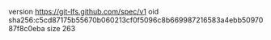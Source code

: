 version https://git-lfs.github.com/spec/v1
oid sha256:c5cd87175b55670b060213cf0f5096c8b669987216583a4ebb5097087f8c0eba
size 263
